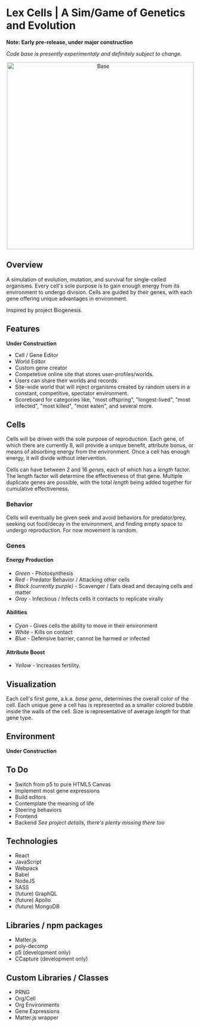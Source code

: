 # Lex Cells | A Sim/Game of Genetics and Evolution

**Note: Early pre-release, under major construction**

*Code base is presently experimentaly and definitely subject to change.*
<p align="center"><img src="./readme_imgs/demo2.gif" alt="Base" width="500"></p>

## Overview
A simulation of evolution, mutation, and survival for single-celled organisms.
Every cell's sole purpose is to gain enough energy from its environment to 
undergo division.  Cells are guided by their genes, with each gene offering
unique advantages in environment.

Inspired by project Biogenesis.

## Features

**Under Construction**
  * Cell / Gene Editor
  * World Editor
  * Custom gene creator
  * Competetive online site that stores user-profiles/worlds.  
  * Users can share their worlds and records.
  * Site-wide world that will inject organisms created by random users in
    a constant, competitive, spectator environment.
  * Scoreboard for categories like, "most offspring",
    "longest-lived", "most infected", "most killed", "most eaten", and several
    more.

## Cells
Cells will be driven with the sole purpose of reproduction.  Each gene, of which
there are currently 8, will provide a unique benefit, attribute bonus, or means
of absorbing energy from the environment.  Once a cell has enough energy, it
will divide without intervention.

Cells can have between 2 and 16 *genes*, each of which has a *length* factor.
The length factor will determine the effectiveness of that gene.  Multiple 
duplicate genes are possible, with the total *length* being added together for
cumulative effectiveness.

### Behavior
Cells will eventually be given seek and avoid behaviors for predator/prey,
seeking out food/decay in the environment, and finding empty space to undergo
reproduction.  For now movement is random.

### Genes
#### Energy Production
  * *Green* - Photosynthesis
  * *Red* - Predator Behavior / Attacking other cells
  * *Black (currently purple)* - Scavenger / Eats dead and decaying cells and matter
  * *Gray* - Infectious / Infects cells it contacts to replicate virally

#### Abilities
  * *Cyan* - Gives cells the ability to move in their environment
  * *White* - Kills on contact
  * *Blue* - Defensive barrier, cannot be harmed or infected

#### Attribute Boost
  * *Yellow* - Increases fertility.

## Visualization
Each cell's first *gene*, a.k.a. *base gene*, determines the overall color of
the cell.  Each unique gene a cell has is represented as a smaller colored
bubble inside the walls of the cell.  Size is representative of average
*length* for that gene type.

## Environment
**Under Construction**


## To Do
* Switch from p5 to pure HTML5 Canvas
* Implement most gene expressions
* Build editors
* Contemplate the meaning of life
* Steering behaviors
* Frontend
* Backend
*See project details, there's plenty missing there too*



## Technologies
* React
* JavaScript
* Webpack
* Babel
* NodeJS
* SASS
* (future) GraphQL
* (future) Apollo
* (future) MongoDB

## Libraries / npm packages
* Matter.js
* poly-decomp
* p5 (development only)
* CCapture (development only)

## Custom Libraries / Classes
* PRNG
* Org/Cell
* Org Environments
* Gene Expressions
* Matter.js wrapper
